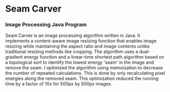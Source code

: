 <h1>Seam Carver</h1>
<h3>Image Processing Java Program</h3>
<p>Seam Carver is an image processing algorithm written in Java. It implements a content-aware image resizing function that enables image resizing while maintaining the aspect ratio and image contents unlike traditional resizing methods like cropping. The algorithm uses a dual-gradient energy function and a linear-time shortest path algorithm based on a topological sort to identify the lowest energy 'seam' in the image and remove the seam. I optimized the algorithm using memoization to decrease the number of repeated calculations. This is done by only recalculating pixel energies along the removed seam. This optimization reduced the running time by a factor of 10x for 500px by 500px images.</p>